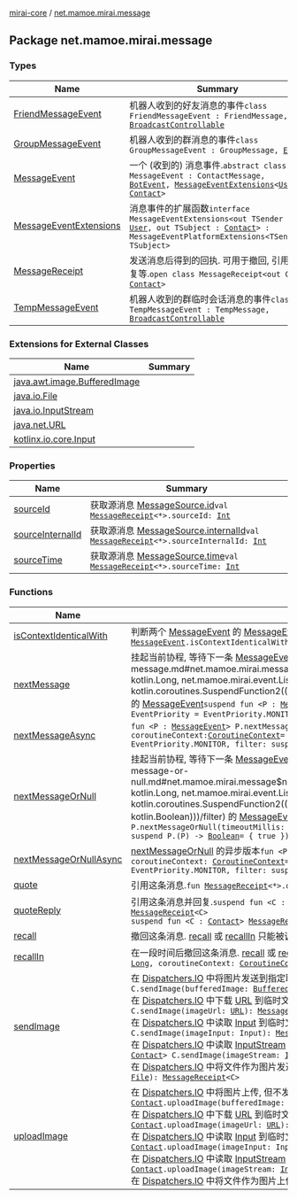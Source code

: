 [mirai-core](../index.md) / [net.mamoe.mirai.message](./index.md)

## Package net.mamoe.mirai.message

### Types

| Name | Summary |
|---|---|
| [FriendMessageEvent](-friend-message-event/index.md) | 机器人收到的好友消息的事件`class FriendMessageEvent : FriendMessage, `[`BroadcastControllable`](../net.mamoe.mirai.event/-broadcast-controllable/index.md) |
| [GroupMessageEvent](-group-message-event/index.md) | 机器人收到的群消息的事件`class GroupMessageEvent : GroupMessage, `[`Event`](../net.mamoe.mirai.event/-event/index.md) |
| [MessageEvent](-message-event/index.md) | 一个 (收到的) 消息事件.`abstract class MessageEvent : ContactMessage, `[`BotEvent`](../net.mamoe.mirai.event.events/-bot-event/index.md)`, `[`MessageEventExtensions`](-message-event-extensions/index.md)`<`[`User`](../net.mamoe.mirai.contact/-user/index.md)`, `[`Contact`](../net.mamoe.mirai.contact/-contact/index.md)`>` |
| [MessageEventExtensions](-message-event-extensions/index.md) | 消息事件的扩展函数`interface MessageEventExtensions<out TSender : `[`User`](../net.mamoe.mirai.contact/-user/index.md)`, out TSubject : `[`Contact`](../net.mamoe.mirai.contact/-contact/index.md)`> : MessageEventPlatformExtensions<TSender, TSubject>` |
| [MessageReceipt](-message-receipt/index.md) | 发送消息后得到的回执. 可用于撤回, 引用回复等.`open class MessageReceipt<out C : `[`Contact`](../net.mamoe.mirai.contact/-contact/index.md)`>` |
| [TempMessageEvent](-temp-message-event/index.md) | 机器人收到的群临时会话消息的事件`class TempMessageEvent : TempMessage, `[`BroadcastControllable`](../net.mamoe.mirai.event/-broadcast-controllable/index.md) |

### Extensions for External Classes

| Name | Summary |
|---|---|
| [java.awt.image.BufferedImage](java.awt.image.-buffered-image/index.md) |  |
| [java.io.File](java.io.-file/index.md) |  |
| [java.io.InputStream](java.io.-input-stream/index.md) |  |
| [java.net.URL](java.net.-u-r-l/index.md) |  |
| [kotlinx.io.core.Input](kotlinx.io.core.-input/index.md) |  |

### Properties

| Name | Summary |
|---|---|
| [sourceId](source-id.md) | 获取源消息 [MessageSource.id](../net.mamoe.mirai.message.data/-message-source/id.md)`val `[`MessageReceipt`](-message-receipt/index.md)`<*>.sourceId: `[`Int`](https://kotlinlang.org/api/latest/jvm/stdlib/kotlin/-int/index.html) |
| [sourceInternalId](source-internal-id.md) | 获取源消息 [MessageSource.internalId](../net.mamoe.mirai.message.data/-message-source/internal-id.md)`val `[`MessageReceipt`](-message-receipt/index.md)`<*>.sourceInternalId: `[`Int`](https://kotlinlang.org/api/latest/jvm/stdlib/kotlin/-int/index.html) |
| [sourceTime](source-time.md) | 获取源消息 [MessageSource.time](../net.mamoe.mirai.message.data/-message-source/time.md)`val `[`MessageReceipt`](-message-receipt/index.md)`<*>.sourceTime: `[`Int`](https://kotlinlang.org/api/latest/jvm/stdlib/kotlin/-int/index.html) |

### Functions

| Name | Summary |
|---|---|
| [isContextIdenticalWith](is-context-identical-with.md) | 判断两个 [MessageEvent](-message-event/index.md) 的 [MessageEvent.sender](-message-event/sender.md) 和 [MessageEvent.subject](-message-event/subject.md) 是否相同`fun `[`MessageEvent`](-message-event/index.md)`.isContextIdenticalWith(another: `[`MessageEvent`](-message-event/index.md)`): `[`Boolean`](https://kotlinlang.org/api/latest/jvm/stdlib/kotlin/-boolean/index.html) |
| [nextMessage](next-message.md) | 挂起当前协程, 等待下一条 [MessageEvent.sender](-message-event/sender.md) 和 [MessageEvent.subject](-message-event/subject.md) 与 [this](next-message/-this-.md) 相同且通过 [筛选](next-message.md#net.mamoe.mirai.message$nextMessage(net.mamoe.mirai.message.nextMessage.P, kotlin.Long, net.mamoe.mirai.event.Listener.EventPriority, kotlin.coroutines.SuspendFunction2((net.mamoe.mirai.message.nextMessage.P, , kotlin.Boolean)))/filter) 的 [MessageEvent](-message-event/index.md)`suspend fun <P : `[`MessageEvent`](-message-event/index.md)`> P.nextMessage(timeoutMillis: `[`Long`](https://kotlinlang.org/api/latest/jvm/stdlib/kotlin/-long/index.html)` = -1, priority: EventPriority = EventPriority.MONITOR, filter: suspend P.(P) -> `[`Boolean`](https://kotlinlang.org/api/latest/jvm/stdlib/kotlin/-boolean/index.html)` = { true }): `[`MessageChain`](../net.mamoe.mirai.message.data/-message-chain/index.md) |
| [nextMessageAsync](next-message-async.md) | `fun <P : `[`MessageEvent`](-message-event/index.md)`> P.nextMessageAsync(timeoutMillis: `[`Long`](https://kotlinlang.org/api/latest/jvm/stdlib/kotlin/-long/index.html)` = -1, coroutineContext: `[`CoroutineContext`](https://kotlinlang.org/api/latest/jvm/stdlib/kotlin.coroutines/-coroutine-context/index.html)` = EmptyCoroutineContext, priority: EventPriority = EventPriority.MONITOR, filter: suspend P.(P) -> `[`Boolean`](https://kotlinlang.org/api/latest/jvm/stdlib/kotlin/-boolean/index.html)` = { true }): Deferred<`[`MessageChain`](../net.mamoe.mirai.message.data/-message-chain/index.md)`>` |
| [nextMessageOrNull](next-message-or-null.md) | 挂起当前协程, 等待下一条 [MessageEvent.sender](-message-event/sender.md) 和 [MessageEvent.subject](-message-event/subject.md) 与 [this](next-message-or-null/-this-.md) 相同且通过 [筛选](next-message-or-null.md#net.mamoe.mirai.message$nextMessageOrNull(net.mamoe.mirai.message.nextMessageOrNull.P, kotlin.Long, net.mamoe.mirai.event.Listener.EventPriority, kotlin.coroutines.SuspendFunction2((net.mamoe.mirai.message.nextMessageOrNull.P, , kotlin.Boolean)))/filter) 的 [MessageEvent](-message-event/index.md)`suspend fun <P : `[`MessageEvent`](-message-event/index.md)`> P.nextMessageOrNull(timeoutMillis: `[`Long`](https://kotlinlang.org/api/latest/jvm/stdlib/kotlin/-long/index.html)`, priority: EventPriority = EventPriority.MONITOR, filter: suspend P.(P) -> `[`Boolean`](https://kotlinlang.org/api/latest/jvm/stdlib/kotlin/-boolean/index.html)` = { true }): `[`MessageChain`](../net.mamoe.mirai.message.data/-message-chain/index.md)`?` |
| [nextMessageOrNullAsync](next-message-or-null-async.md) | [nextMessageOrNull](next-message-or-null.md) 的异步版本`fun <P : `[`MessageEvent`](-message-event/index.md)`> P.nextMessageOrNullAsync(timeoutMillis: `[`Long`](https://kotlinlang.org/api/latest/jvm/stdlib/kotlin/-long/index.html)`, coroutineContext: `[`CoroutineContext`](https://kotlinlang.org/api/latest/jvm/stdlib/kotlin.coroutines/-coroutine-context/index.html)` = EmptyCoroutineContext, priority: EventPriority = EventPriority.MONITOR, filter: suspend P.(P) -> `[`Boolean`](https://kotlinlang.org/api/latest/jvm/stdlib/kotlin/-boolean/index.html)` = { true }): Deferred<`[`MessageChain`](../net.mamoe.mirai.message.data/-message-chain/index.md)`?>` |
| [quote](quote.md) | 引用这条消息.`fun `[`MessageReceipt`](-message-receipt/index.md)`<*>.quote(): `[`QuoteReply`](../net.mamoe.mirai.message.data/-quote-reply/index.md) |
| [quoteReply](quote-reply.md) | 引用这条消息并回复.`suspend fun <C : `[`Contact`](../net.mamoe.mirai.contact/-contact/index.md)`> `[`MessageReceipt`](-message-receipt/index.md)`<C>.quoteReply(message: `[`Message`](../net.mamoe.mirai.message.data/-message/index.md)`): `[`MessageReceipt`](-message-receipt/index.md)`<C>`<br>`suspend fun <C : `[`Contact`](../net.mamoe.mirai.contact/-contact/index.md)`> `[`MessageReceipt`](-message-receipt/index.md)`<C>.quoteReply(message: `[`String`](https://kotlinlang.org/api/latest/jvm/stdlib/kotlin/-string/index.html)`): `[`MessageReceipt`](-message-receipt/index.md)`<C>` |
| [recall](recall.md) | 撤回这条消息. [recall](recall.md) 或 [recallIn](../net.mamoe.mirai/kotlinx.coroutines.-coroutine-scope/recall-in.md) 只能被调用一次.`suspend fun `[`MessageReceipt`](-message-receipt/index.md)`<*>.recall(): `[`Unit`](https://kotlinlang.org/api/latest/jvm/stdlib/kotlin/-unit/index.html) |
| [recallIn](recall-in.md) | 在一段时间后撤回这条消息. [recall](recall.md) 或 [recallIn](../net.mamoe.mirai/kotlinx.coroutines.-coroutine-scope/recall-in.md) 只能被调用一次.`fun `[`MessageReceipt`](-message-receipt/index.md)`<*>.recallIn(timeMillis: `[`Long`](https://kotlinlang.org/api/latest/jvm/stdlib/kotlin/-long/index.html)`, coroutineContext: `[`CoroutineContext`](https://kotlinlang.org/api/latest/jvm/stdlib/kotlin.coroutines/-coroutine-context/index.html)` = EmptyCoroutineContext): Job` |
| [sendImage](send-image.md) | 在 [Dispatchers.IO](#) 中将图片发送到指定联系人. 不会保存临时文件`suspend fun <C : `[`Contact`](../net.mamoe.mirai.contact/-contact/index.md)`> C.sendImage(bufferedImage: `[`BufferedImage`](https://docs.oracle.com/javase/6/docs/api/java/awt/image/BufferedImage.html)`): `[`MessageReceipt`](-message-receipt/index.md)`<C>`<br>在 [Dispatchers.IO](#) 中下载 [URL](https://docs.oracle.com/javase/6/docs/api/java/net/URL.html) 到临时文件并将其作为图片发送到指定联系人`suspend fun <C : `[`Contact`](../net.mamoe.mirai.contact/-contact/index.md)`> C.sendImage(imageUrl: `[`URL`](https://docs.oracle.com/javase/6/docs/api/java/net/URL.html)`): `[`MessageReceipt`](-message-receipt/index.md)`<C>`<br>在 [Dispatchers.IO](#) 中读取 [Input](#) 到临时文件并将其作为图片发送到指定联系人`suspend fun <C : `[`Contact`](../net.mamoe.mirai.contact/-contact/index.md)`> C.sendImage(imageInput: Input): `[`MessageReceipt`](-message-receipt/index.md)`<C>`<br>在 [Dispatchers.IO](#) 中读取 [InputStream](https://docs.oracle.com/javase/6/docs/api/java/io/InputStream.html) 到临时文件并将其作为图片发送到指定联系人`suspend fun <C : `[`Contact`](../net.mamoe.mirai.contact/-contact/index.md)`> C.sendImage(imageStream: `[`InputStream`](https://docs.oracle.com/javase/6/docs/api/java/io/InputStream.html)`): `[`MessageReceipt`](-message-receipt/index.md)`<C>`<br>在 [Dispatchers.IO](#) 中将文件作为图片发送到指定联系人`suspend fun <C : `[`Contact`](../net.mamoe.mirai.contact/-contact/index.md)`> C.sendImage(file: `[`File`](https://docs.oracle.com/javase/6/docs/api/java/io/File.html)`): `[`MessageReceipt`](-message-receipt/index.md)`<C>` |
| [uploadImage](upload-image.md) | 在 [Dispatchers.IO](#) 中将图片上传, 但不发送. 不会保存临时文件`suspend fun `[`Contact`](../net.mamoe.mirai.contact/-contact/index.md)`.uploadImage(bufferedImage: `[`BufferedImage`](https://docs.oracle.com/javase/6/docs/api/java/awt/image/BufferedImage.html)`): `[`Image`](../net.mamoe.mirai.message.data/-image/index.md)<br>在 [Dispatchers.IO](#) 中下载 [URL](https://docs.oracle.com/javase/6/docs/api/java/net/URL.html) 到临时文件并将其作为图片上传, 但不发送`suspend fun `[`Contact`](../net.mamoe.mirai.contact/-contact/index.md)`.uploadImage(imageUrl: `[`URL`](https://docs.oracle.com/javase/6/docs/api/java/net/URL.html)`): `[`Image`](../net.mamoe.mirai.message.data/-image/index.md)<br>在 [Dispatchers.IO](#) 中读取 [Input](#) 到临时文件并将其作为图片上传, 但不发送`suspend fun `[`Contact`](../net.mamoe.mirai.contact/-contact/index.md)`.uploadImage(imageInput: Input): `[`Image`](../net.mamoe.mirai.message.data/-image/index.md)<br>在 [Dispatchers.IO](#) 中读取 [InputStream](https://docs.oracle.com/javase/6/docs/api/java/io/InputStream.html) 到临时文件并将其作为图片上传, 但不发送`suspend fun `[`Contact`](../net.mamoe.mirai.contact/-contact/index.md)`.uploadImage(imageStream: `[`InputStream`](https://docs.oracle.com/javase/6/docs/api/java/io/InputStream.html)`): `[`Image`](../net.mamoe.mirai.message.data/-image/index.md)<br>在 [Dispatchers.IO](#) 中将文件作为图片上传, 但不发送`suspend fun `[`Contact`](../net.mamoe.mirai.contact/-contact/index.md)`.uploadImage(file: `[`File`](https://docs.oracle.com/javase/6/docs/api/java/io/File.html)`): `[`Image`](../net.mamoe.mirai.message.data/-image/index.md) |
